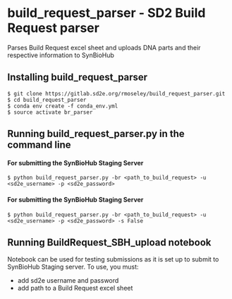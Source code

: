 # build_request_parser - SD2 Build Request parser

Parses Build Request excel sheet and uploads DNA parts and their respective information to SynBioHub

## Installing build_request_parser

```
$ git clone https://gitlab.sd2e.org/rmoseley/build_request_parser.git
$ cd build_request_parser
$ conda env create -f conda_env.yml
$ source activate br_parser
```

## Running build_request_parser.py in the command line
#### For submitting the SynBioHub Staging Server
```
$ python build_request_parser.py -br <path_to_build_request> -u <sd2e_username> -p <sd2e_password>
```
#### For submitting the SynBioHub Staging Server
```
$ python build_request_parser.py -br <path_to_build_request> -u <sd2e_username> -p <sd2e_password> -s False
```

## Running BuildRequest_SBH_upload notebook
Notebook can be used for testing submissions as it is set up to submit to SynBioHub Staging server.
To use, you must:
- add sd2e username and password
- add path to a Build Request excel sheet